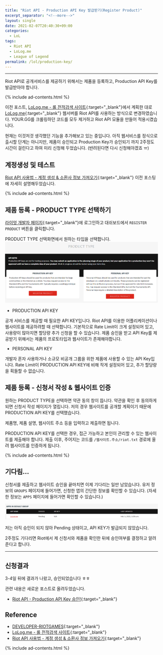 ```yaml
---
title: "Riot API - Production API Key 발급받기(Register Product)"
excerpt_separator: "<!--more-->"
layout: single
date: 2021-02-07T20:40:30+09:00
categories:
  - LoL
tags:
  - Riot API
  - LoLog.me
  - League of Legend
permalink: /lol/production-key/
---
```

---
Riot API로 공개서비스를 제공하기 위해서는 제품을 등록하고, Production API Key를 발급받아야 합니다. 
<!--more-->

{% include ad-contents.html %}

이전 포스트, [LoLog.me - 롤 전적검색 사이트](/lol/lolog-me/){:target="_blank"}에서 계획한 대로 [LoLog.me](https://lolog.me/){:target="_blank"} 웹서버를 Riot API를 사용하는 방식으로 변경하였습니다. YOUR.GG를 크롤링하던 코드를 모두 제거하고 Riot API 모듈을 만들어 적용시켰습니다.

현재는 이것저것 생각했던 기능을 추가해보고 있는 중입니다. 아직 웹서비스를 정식으로 출시할 단계는 아니지만, 제품이 승인되고 Production Key가 승인되기 까지 2주정도 시간이 걸린다고 하여 미리 신청해 두었습니다. (반려된다면 다시 신청해야겠죠 ㅠ)


## 계정생성 및 테스트
[Riot API 사용법 - 계정 생성 & 소환사 정보 가져오기](/lol/riot-api/){:target="_blank"} 이전 포스팅에 자세히 설명해두었습니다.

{% include ad-contents.html %}

## 제품 등록 - PRODUCT TYPE 선택하기
[라이엇 개발자 페이지](https://developer.riotgames.com/){:target="_blank"}에 로그인하고 대쉬보드에서 `REGISTER PRODUCT` 버튼을 클릭합니다.

PRODUCT TYPE 선택화면에서 원하는 타입을 선택합니다.
![product type](/assets/post-images/riotapi-register/producttype.png)

* PRODUCTION API KEY

공개 서비스를 제공할 때 필요한 API KEY입니다. Riot API를 이용한 어플리케이션이나 웹사이트를 제공하려할 때 선택합니다. 기본적으로 Rate Limit이 크게 설정되어 있고, 사용량이 많아지면 할당량 추가 신청을 할 수 있습니다. 제품 승인을 받고 API Key를 제공받기 위해서는 제품의 프로토타입과 웹사이트가 존재해야합니다.

* PERSONAL API KEY

개발자 혼자 사용하거나 소규모 비공개 그룹을 위한 제품에 사용할 수 있는 API Key입니다. Rate Limit이 PRODUCTION API KEY에 비해 작게 설정되어 있고, 추가 할당량을 획들할 수 없습니다.


## 제품 등록 - 신청서 작성 & 웹사이트 인증

원하는 PRODUCT TYPE을 선택하면 약관 동의 창이 뜹니다. 약관을 확인 후 동의하게 되면 신청서 작성 페이지가 열립니다. 저의 경우 웹사이트를 공개할 계획이기 때문에 PRODUCTION API KEY를 선택했습니다.

제품명, 제품 설명, 웹사이트 주소 등을 입력하고 제출하면 됩니다.

PRODUCTION API KEY를 선택한 경우, 접근 가능하고 본인이 관리할 수 있는 웹사이트를 제출해야 합니다. 제출 이후, 주어지는 코드를 `/웹사이트.주소/riot.txt` 경로에 올려 웹사이트를 인증하게 됩니다.

{% include ad-contents.html %}

## 기다림...

신청서를 제출하고 웹사이트 승인을 끝마치면 이제 기다리는 일만 남았습니다. 유저 정보의 `GROUPS` 페이지에 들어가면, 신청한 앱의 간단한 정보를 확인할 수 있습니다. (자세한 정보는 `APPS` 페이지에 들어가면 확인할 수 있습니다.)

![pending](/assets/post-images/riotapi-register/pending.png)

저는 아직 승인이 되지 않아 Pending 상태이고, API KEY가 발급되지 않았습니다.

2주정도 기다리면 Riot에서 제 신청서와 제품을 확인한 뒤에 승인여부를 결정하고 알려준다고 합니다.

---

## 신청결과
3-4일 뒤에 결과가 나왔고, 승인되었습니다 ㅎㅎ

관련 내용은 새로운 포스트로 올려두었습니다.

* [Riot API - Production API Key 승인!](/lol/production-key-approved/){:target="_blank"}


## Reference
* [DEVELOPER-RIOTGAMES](https://developer.riotgames.com/){:target="_blank"}
* [LoLog.me - 롤 전적검색 사이트](/lol/lolog-me/){:target="_blank"}
* [Riot API 사용법 - 계정 생성 & 소환사 정보 가져오기](/lol/riot-api/){:target="_blank"}

{% include ad-contents.html %}